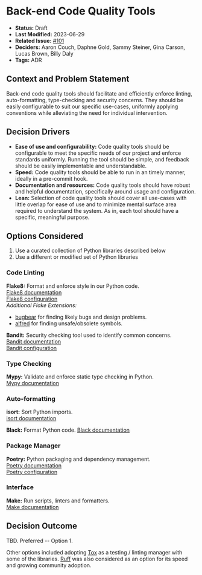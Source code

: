 # Back-end Code Quality Tools

- **Status:** Draft
- **Last Modified:** 2023-06-29
- **Related Issue:** [#101](https://github.com/HHS/grants-api/issues/101)
- **Deciders:** Aaron Couch, Daphne Gold, Sammy Steiner, Gina Carson, Lucas Brown, Billy Daly
- **Tags:** ADR

## Context and Problem Statement

Back-end code quality tools should facilitate and efficiently enforce linting, auto-formatting, type-checking and security concerns. They should be easily configurable to suit our specific use-cases, uniformly applying conventions while alleviating the need for individual intervention.

## Decision Drivers <!-- RECOMMENDED -->

- **Ease of use and configurability:** Code quality tools should be configurable to meet the specific needs of our project and enforce standards uniformly. Running the tool should be simple, and feedback should be easily implementable and understandable.
- **Speed:** Code quality tools should be able to run in an timely manner, ideally in a pre-commit hook.
- **Documentation and resources:** Code quality tools should have robust and helpful documentation, specifically around usage and configuration.
- **Lean:** Selection of code quality tools should cover all use-cases with little overlap for ease of use and to minimize mental surface area required to understand the system. As in, each tool should have a specific, meaningful purpose.

## Options Considered

1. Use a curated collection of Python libraries described below
2. Use a different or modified set of Python libraries

### Code Linting

**Flake8:** Format and enforce style in our Python code.  
[Flake8 documentation](https://flake8.pycqa.org/en/latest/#)  
[Flake8 configuration](https://flake8.pycqa.org/en/latest/user/configuration.html)  
*Additional Flake Extensions:*
- [bugbear](https://pypi.org/project/flake8-bugbear/) for finding likely bugs and design problems.
- [alfred](https://pypi.org/project/flake8-alfred/) for finding unsafe/obsolete symbols.

**Bandit:** Security checking tool used to identify common concerns.  
[Bandit documentation](https://bandit.readthedocs.io/en/latest/)  
[Bandit configuration](https://bandit.readthedocs.io/en/latest/config.html)

### Type Checking

**Mypy:** Validate and enforce static type checking in Python.  
[Mypy documentation](https://mypy-lang.org/)

### Auto-formatting

**isort:** Sort Python imports.  
[isort documentation](https://pycqa.github.io/isort/)

**Black:** Format Python code.
[Black documentation](https://github.com/psf/black)

### Package Manager

**Poetry:** Python packaging and dependency management.  
[Poetry documentation](https://python-poetry.org/docs/)  
[Poetry configuration](https://python-poetry.org/docs/configuration/)

### Interface

**Make:** Run scripts, linters and formatters.  
[Make documentation](https://www.gnu.org/software/make/manual/make.html) 

## Decision Outcome <!-- REQUIRED -->

TBD. Preferred -- Option 1.

Other options included adopting [Tox](https://tox.wiki/en/latest/) as a testing / linting manager with some of the libraries. [Ruff](https://github.com/astral-sh/ruff) was also considered as an option for its speed and growing community adoption.